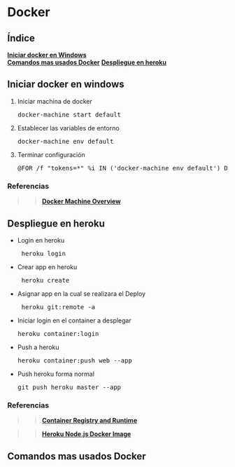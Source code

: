 # Docker #

## Índice
[**Iniciar docker en Windows**](#iniciar-docker-en-windows)  
[**Comandos mas usados Docker**](#comandos-mas-usados-docker)
[**Despliegue en heroku**](#despliegue-en-heroku)

## Iniciar docker en windows 
1. Iniciar machina de docker 
    <pre>docker-machine start default</pre>
2. Establecer las variables de entorno 
    <pre>docker-machine env default</pre>
3. Terminar configuración 
    <pre>@FOR /f "tokens=*" %i IN ('docker-machine env default') DO @%i</pre>

### Referencias
>>**[Docker Machine Overview](https://docs.docker.com/machine/overview/)**

## Despliegue en heroku
* Login en heroku  
    <pre> heroku login</pre>
* Crear app en heroku
    <pre> heroku create <nombre app></pre>
* Asignar app en la cual se realizara el Deploy
    <pre> heroku git:remote -a  <nombre app></pre>
* Iniciar login en el container a desplegar 
    <pre>heroku container:login</pre>
* Push a heroku
    <pre>heroku container:push web --app <nombre app></pre>
* Push heroku forma normal
    <pre>git push heroku master --app <nombre app></pre>

### Referencias
>> **[Container Registry and Runtime](https://devcenter.heroku.com/articles/container-registry-and-runtime)**

>> **[Heroku Node.js Docker Image](https://hub.docker.com/r/heroku/nodejs/)** 

## Comandos mas usados Docker